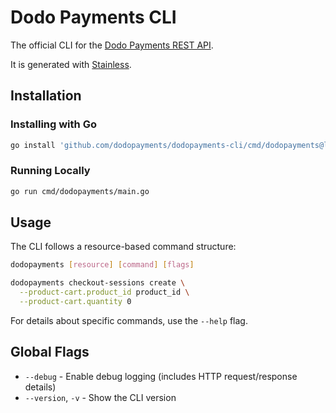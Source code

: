 # Dodo Payments CLI

The official CLI for the [Dodo Payments REST API](https://docs.dodopayments.com).

It is generated with [Stainless](https://www.stainless.com/).

## Installation

### Installing with Go

<!-- x-release-please-start-version -->

```sh
go install 'github.com/dodopayments/dodopayments-cli/cmd/dodopayments@latest'
```

### Running Locally

<!-- x-release-please-start-version -->

```sh
go run cmd/dodopayments/main.go
```

<!-- x-release-please-end -->

## Usage

The CLI follows a resource-based command structure:

```sh
dodopayments [resource] [command] [flags]
```

```sh
dodopayments checkout-sessions create \
  --product-cart.product_id product_id \
  --product-cart.quantity 0
```

For details about specific commands, use the `--help` flag.

## Global Flags

- `--debug` - Enable debug logging (includes HTTP request/response details)
- `--version`, `-v` - Show the CLI version
